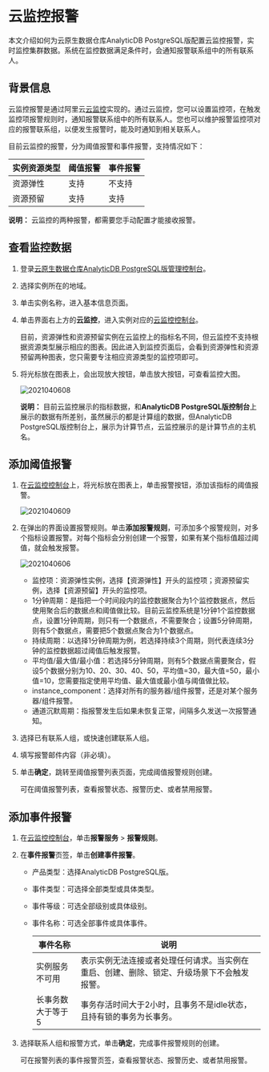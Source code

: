 # 云监控报警

本文介绍如何为云原生数据仓库AnalyticDB PostgreSQL版配置云监控报警，实时监控集群数据。系统在监控数据满足条件时，会通知报警联系组中的所有联系人。

## 背景信息

云监控报警是通过阿里云[云监控](https://www.aliyun.com/product/jiankong)实现的。通过云监控，您可以设置监控项，在触发监控项报警规则时，通知报警联系组中的所有联系人。您也可以维护报警监控项对应的报警联系组，以便发生报警时，能及时通知到相关联系人。

目前云监控的报警，分为阈值报警和事件报警，支持情况如下：

|实例资源类型|阈值报警|事件报警|
|------|----|----|
|资源弹性|支持|不支持|
|资源预留|支持|支持|

**说明：** 云监控的两种报警，都需要您手动配置才能接收报警。

## 查看监控数据

1.  登录[云原生数据仓库AnalyticDB PostgreSQL版管理控制台](https://gpdbnext.console.aliyun.com/gpdb/cn-hangzhou/list)。
2.  选择实例所在的地域。
3.  单击实例名称，进入基本信息页面。
4.  单击界面右上方的**云监控**，进入实例对应的[云监控控制台](https://cloudmonitor.console.aliyun.com/#/alarmservice/product=&searchValue=&searchType=&searchProduct=)。

    目前，资源弹性和资源预留实例在云监控上的指标名不同，但云监控不支持根据资源类型展示相应的图表。因此进入到监控页面后，会看到资源弹性和资源预留两种图表，您只需要专注相应资源类型的监控项即可。

5.  将光标放在图表上，会出现放大按钮，单击放大按钮，可查看监控大图。

    ![2021040608](https://static-aliyun-doc.oss-accelerate.aliyuncs.com/assets/img/zh-CN/6829777161/p260641.png)

    **说明：** 目前云监控展示的指标数据，和**AnalyticDB PostgreSQL版控制台**上展示的数据有所差别，虽然展示的都是计算组的数据，但AnalyticDB PostgreSQL版控制台上，展示为计算节点，云监控展示的是计算节点的主机名。


## 添加阈值报警

1.  在[云监控控制台](https://cloudmonitor.console.aliyun.com/#/alarmservice/product=&searchValue=&searchType=&searchProduct=)上，将光标放在图表上，单击报警按钮，添加该指标的阈值报警。

    ![2021040609](https://static-aliyun-doc.oss-accelerate.aliyuncs.com/assets/img/zh-CN/6829777161/p260659.png)

2.  在弹出的界面设置报警规则。单击**添加报警规则**，可添加多个报警规则，对多个指标设置报警。对每个指标会分别创建一个报警，如果有某个指标值超过阈值，就会触发报警。

    ![2021040606](https://static-aliyun-doc.oss-accelerate.aliyuncs.com/assets/img/zh-CN/6829777161/p260664.png)

    -   监控项：资源弹性实例，选择【资源弹性】开头的监控项；资源预留实例，选择【资源预留】开头的监控项。
    -   1分钟周期：是指把一个时间段内的监控数据聚合为1个监控数据点，然后使用聚合后的数据点和阈值做比较。目前云监控系统是1分钟1个监控数据点，设置1分钟周期，则只有一个数据点，不需要聚合；设置5分钟周期，则有5个数据点，需要把5个数据点聚合为1个数据点。
    -   持续周期：以选择1分钟周期为例，若选择持续3个周期，则代表连续3分钟的监控数据超过阈值后触发报警。
    -   平均值/最大值/最小值：若选择5分钟周期，则有5个数据点需要聚合，假设5个数据分别为10、20、30、40、50，平均值=30，最大值=50，最小值=10，您需要指定使用平均值、最大值或最小值与阈值做比较。
    -   instance\_component：选择对所有的服务器/组件报警，还是对某个服务器/组件报警。
    -   通道沉默周期：指报警发生后如果未恢复正常，间隔多久发送一次报警通知。
3.  选择已有联系人组，或快速创建联系人组。
4.  填写报警邮件内容（非必填）。
5.  单击**确定**，跳转至阈值报警列表页面，完成阈值报警规则创建。

    可在阈值报警列表，查看报警状态、报警历史、或者禁用报警。


## 添加事件报警

1.  在[云监控控制台](https://cloudmonitor.console.aliyun.com/#/alarmservice/product=&searchValue=&searchType=&searchProduct=)，单击**报警服务** \> **报警规则**。
2.  在**事件报警**页签，单击**创建事件报警**。
    -   产品类型：选择AnalyticDB PostgreSQL版。
    -   事件类型：可选择全部类型或具体类型。
    -   事件等级：可选全部级别或具体级别。
    -   事件名称：可选全部事件或具体事件。

        |事件名称|说明|
        |----|--|
        |实例服务不可用|表示实例无法连接或者处理任何请求。当实例在重启、创建、删除、锁定、升级场景下不会触发报警。|
        |长事务数大于等于5|事务存活时间大于2小时，且事务不是idle状态，且持有锁的事务为长事务。|

3.  选择联系人组和报警方式，单击**确定**，完成事件报警规则的创建。

    可在报警列表的事件报警页签，查看报警状态、报警历史、或者禁用报警。


